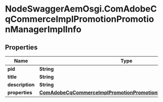 # NodeSwaggerAemOsgi.ComAdobeCqCommerceImplPromotionPromotionManagerImplInfo

## Properties

Name | Type | Description | Notes
------------ | ------------- | ------------- | -------------
**pid** | **String** |  | [optional] 
**title** | **String** |  | [optional] 
**description** | **String** |  | [optional] 
**properties** | [**ComAdobeCqCommerceImplPromotionPromotionManagerImplProperties**](ComAdobeCqCommerceImplPromotionPromotionManagerImplProperties.md) |  | [optional] 


